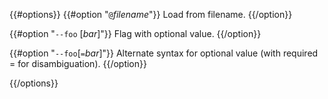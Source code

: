 {{#options}}
{{#option "`@`_filename_"}}
Load from filename.
{{/option}}

{{#option "`--foo` [_bar_]"}}
Flag with optional value.
{{/option}}

{{#option "`--foo`[`=`_bar_]"}}
Alternate syntax for optional value (with required = for disambiguation).
{{/option}}

{{/options}}
